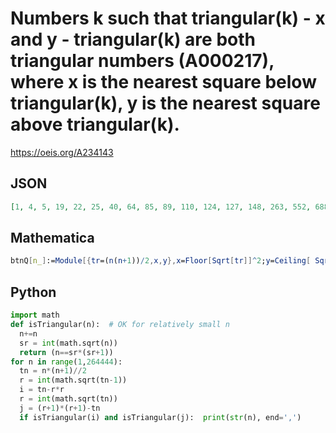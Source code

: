 # Numbers k such that triangular\(k\) \- x and y \- triangular\(k\) are both triangular numbers \(A000217\), where x is the nearest square below triangular\(k\), y is the nearest square above triangular\(k\)\.
https://oeis.org/A234143
## JSON
```JSON
[1, 4, 5, 19, 22, 25, 40, 64, 85, 89, 110, 124, 127, 148, 263, 552, 688, 700, 705, 790, 1804, 2101, 4009, 4108, 8680, 11830, 15889, 22125, 23611, 23710, 27571, 32902, 34536, 39520, 47327, 62329, 68374, 98896, 100933, 112660, 137614, 137989, 138191, 159124, 205004]
```
## Mathematica
```Mathematica
btnQ[n_]:=Module[{tr=(n(n+1))/2,x,y},x=Floor[Sqrt[tr]]^2;y=Ceiling[ Sqrt[ tr]]^2;!IntegerQ[Sqrt[tr]]&&AllTrue[{Sqrt[1+8(tr-x)],Sqrt[1+ 8(y-tr)]}, OddQ]]; Join[{1},Select[Range[205100],btnQ]] (* Requires Mathematica version 10 or later *) (* _Harvey P. Dale_, Aug 12 2020 *)
```
## Python
```Python
import math
def isTriangular(n):  # OK for relatively small n
  n+=n
  sr = int(math.sqrt(n))
  return (n==sr*(sr+1))
for n in range(1,264444):
  tn = n*(n+1)//2
  r = int(math.sqrt(tn-1))
  i = tn-r*r
  r = int(math.sqrt(tn))
  j = (r+1)*(r+1)-tn
  if isTriangular(i) and isTriangular(j):  print(str(n), end=',')
```
